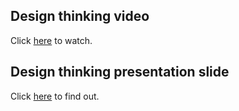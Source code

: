 ## Design thinking video
Click [here](https://youtu.be/QpE_PklSU8U?feature=shared) to watch.
## Design thinking presentation slide
Click [here](https://www.canva.com/design/DAGaHCHTyeQ/wFfJdFV5aeTdYPZb7r73Xw/edit?utm_content=DAGaHCHTyeQ&utm_campaign=designshare&utm_medium=link2&utm_source=sharebutton) to find out.


